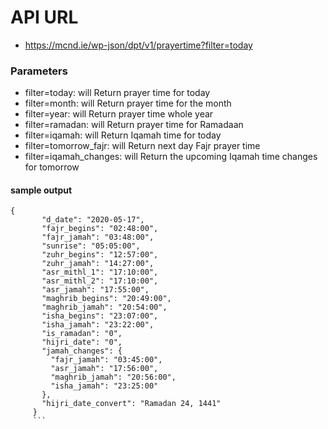 # API URL

- https://mcnd.ie/wp-json/dpt/v1/prayertime?filter=today

### Parameters

- filter=today: will Return prayer time for today
- filter=month: will Return prayer time for the month
- filter=year: will Return prayer time whole year
- filter=ramadan: will Return prayer time for Ramadaan
- filter=iqamah: will Return Iqamah time for today
- filter=tomorrow_fajr: will Return next day Fajr prayer time
- filter=iqamah_changes: will Return the upcoming Iqamah time changes for tomorrow

#### sample output 

```
{
       "d_date": "2020-05-17",
       "fajr_begins": "02:48:00",
       "fajr_jamah": "03:48:00",
       "sunrise": "05:05:00",
       "zuhr_begins": "12:57:00",
       "zuhr_jamah": "14:27:00",
       "asr_mithl_1": "17:10:00",
       "asr_mithl_2": "17:10:00",
       "asr_jamah": "17:55:00",
       "maghrib_begins": "20:49:00",
       "maghrib_jamah": "20:54:00",
       "isha_begins": "23:07:00",
       "isha_jamah": "23:22:00",
       "is_ramadan": "0",
       "hijri_date": "0",
       "jamah_changes": {
         "fajr_jamah": "03:45:00",
         "asr_jamah": "17:56:00",
         "maghrib_jamah": "20:56:00",
         "isha_jamah": "23:25:00"
       },
       "hijri_date_convert": "Ramadan 24, 1441"
     }
     ``` 
